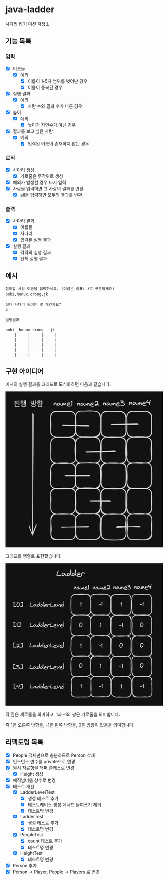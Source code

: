 # java-ladder

사다리 타기 미션 저장소

## 기능 목록

### 입력

- [X] 이름들
    - [X] 예외
        - [X] 이름이 1-5자 범위를 벗어난 경우
        - [X] 이름이 중복된 경우
- [X] 실행 결과
    - [X] 예외
        - [X] 사람 수와 결과 수가 다른 경우
- [X] 높이
    - [X] 예외
        - [X] 높이가 자연수가 아닌 경우
- [X] 결과를 보고 싶은 사람
    - [X] 예외
        - [X] 입력된 이름이 존재하지 않는 경우

### 로직

- [X] 사다리 생성
    - [X] 가로줄은 무작위로 생성
- [X] 예외가 발생할 경우 다시 입력
- [X] 사람을 입력하면 그 사람의 결과를 반환
    - [X] all을 입력하면 모두의 결과를 반환

### 출력

- [X] 사다리 결과
    - [X] 이름들
    - [X] 사다리
    - [X] 입력된 실행 결과
- [X] 실행 결과
    - [X] 각각의 실행 결과
    - [X] 전체 실행 결과

## 예시

```
참여할 사람 이름을 입력하세요. (이름은 쉼표(,)로 구분하세요)
pobi,honux,crong,jk

최대 사다리 높이는 몇 개인가요?
5

실행결과

pobi  honux crong   jk
    |-----|     |-----|
    |     |-----|     |
    |-----|     |     |
    |     |-----|     |
    |-----|     |-----|

```

## 구현 아이디어

예시의 실행 결과를 그래프로 도식화하면 다음과 같습니다.

<img src="docs/images/graph01.png" width="640"/>

그래프를 행렬로 표현했습니다.

<img src="docs/images/graph02.png" width="640"/>

각 칸은 세로줄을 의미하고, 1과 -1의 쌍은 가로줄을 의미합니다.

즉 1은 오른쪽 방향을, -1은 왼쪽 방향을, 0은 방향이 없음을 의미합니다.

## 리팩토링 목록

- [X] People 객체만으로 충분하므로 Person 삭제
- [X] 인스턴스 변수를 private으로 변경
- [X] 원시 자료형을 래퍼 클래스로 변경
    - [X] Height 생성
- [X] 매직넘버를 상수로 변경
- [X] 테스트 개선
    - [X] LadderLevelTest
        - [X] 생성 테스트 추가
        - [X] 테스트케이스 생성 메서드 들여쓰기 제거
        - [X] 테스트명 변경
    - [X] LadderTest
        - [X] 생성 테스트 추가
        - [X] 테스트명 변경
    - [X] PeopleTest
        - [X] count 테스트 추가
        - [X] 테스트명 변경
    - [X] HeightTest
        - [X] 테스트명 변경
- [X] Person 추가
- [X] Person -> Player, People -> Players 로 변경
